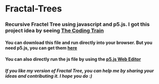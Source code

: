 # Fractal-Trees

### Recursive Fractel Tree using javascript and p5.js. I got this project idea by seeing [The Coding Train](https://www.youtube.com/watch?v=0jjeOYMjmDU)
#### You can download this file and run directly into your browser. But you need p5.js, you can get them [here](https://p5js.org/download/)
#### You can also directly run the js file by using the [p5.js Web Editor](https://editor.p5js.org/)
##### If you like my version of Fractal Tree, you can help me by sharing your ideas and contributing it. I hope you do :)
